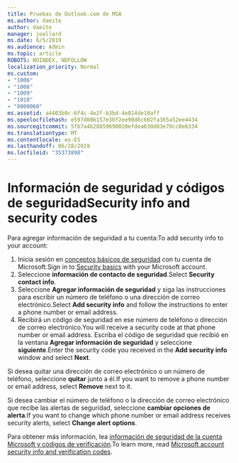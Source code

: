 ```yaml
---
title: Pruebas de Outlook.com de MSA
ms.author: daeite
author: daeite
manager: joallard
ms.date: 6/5/2019
ms.audience: Admin
ms.topic: article
ROBOTS: NOINDEX, NOFOLLOW
localization_priority: Normal
ms.custom:
- "1006"
- "1008"
- "1009"
- "1010"
- "8000060"
ms.assetid: a4403b0c-6f4c-4e2f-b3bd-4e814de10aff
ms.openlocfilehash: e597d00b157e3bf2ee90d6c602fa365a52ee4434
ms.sourcegitcommit: 5fb7a4b28859690020efdea630d03e70cc0e6334
ms.translationtype: MT
ms.contentlocale: es-ES
ms.lasthandoff: 06/28/2019
ms.locfileid: "35373898"
---
```

# <a name="security-info-and-security-codes"></a><span data-ttu-id="88308-102">Información de seguridad y códigos de seguridad</span><span class="sxs-lookup"><span data-stu-id="88308-102">Security info and security codes</span></span>

<span data-ttu-id="88308-103">Para agregar información de seguridad a tu cuenta:</span><span class="sxs-lookup"><span data-stu-id="88308-103">To add security info to your account:</span></span>

1. <span data-ttu-id="88308-104">Inicia sesión en [conceptos básicos de seguridad](https://account.microsoft.com/security) con tu cuenta de Microsoft.</span><span class="sxs-lookup"><span data-stu-id="88308-104">Sign in to [Security basics](https://account.microsoft.com/security) with your Microsoft account.</span></span>
1. <span data-ttu-id="88308-105">Seleccione **información de contacto de seguridad**.</span><span class="sxs-lookup"><span data-stu-id="88308-105">Select **Security contact info**.</span></span>
1. <span data-ttu-id="88308-106">Seleccione **Agregar información de seguridad** y siga las instrucciones para escribir un número de teléfono o una dirección de correo electrónico.</span><span class="sxs-lookup"><span data-stu-id="88308-106">Select **Add security info** and follow the instructions to enter a phone number or email address.</span></span>
1. <span data-ttu-id="88308-107">Recibirá un código de seguridad en ese número de teléfono o dirección de correo electrónico.</span><span class="sxs-lookup"><span data-stu-id="88308-107">You will receive a security code at that phone number or email address.</span></span> <span data-ttu-id="88308-108">Escriba el código de seguridad que recibió en la ventana **Agregar información de seguridad** y seleccione **siguiente**.</span><span class="sxs-lookup"><span data-stu-id="88308-108">Enter the security code you received in the **Add security info** window and select **Next**.</span></span>

<span data-ttu-id="88308-109">Si desea quitar una dirección de correo electrónico o un número de teléfono, seleccione **quitar** junto a él.</span><span class="sxs-lookup"><span data-stu-id="88308-109">If you want to remove a phone number or email address, select **Remove** next to it.</span></span>

<span data-ttu-id="88308-110">Si desea cambiar el número de teléfono o la dirección de correo electrónico que recibe las alertas de seguridad, seleccione **cambiar opciones de alerta**.</span><span class="sxs-lookup"><span data-stu-id="88308-110">If you want to change which phone number or email address receives security alerts, select **Change alert options**.</span></span>

<span data-ttu-id="88308-111">Para obtener más información, lea [información de seguridad de la cuenta Microsoft y códigos de verificación](https://support.microsoft.com/help/12428/).</span><span class="sxs-lookup"><span data-stu-id="88308-111">To learn more, read [Microsoft account security info and verification codes](https://support.microsoft.com/help/12428/).</span></span>